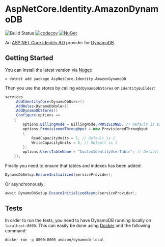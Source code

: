 # AspNetCore.Identity.AmazonDynamoDB

![Build Status](https://github.com/ganhammar/AspNetCore.Identity.AmazonDynamoDB/actions/workflows/ci.yml/badge.svg) [![codecov](https://codecov.io/gh/ganhammar/AspNetCore.Identity.AmazonDynamoDB/branch/main/graph/badge.svg?token=S4M1VCX8J6)](https://codecov.io/gh/ganhammar/AspNetCore.Identity.AmazonDynamoDB) [![NuGet](https://img.shields.io/nuget/v/AspNetCore.Identity.AmazonDynamoDB)](https://www.nuget.org/packages/AspNetCore.Identity.AmazonDynamoDB)

An [ASP.NET Core Identity 6.0](https://github.com/dotnet/aspnetcore/tree/main/src/Identity) provider for [DynamoDB](https://aws.amazon.com/dynamodb/).

## Getting Started

You can install the latest version via [Nuget](https://www.nuget.org/packages/AspNetCore.Identity.AmazonDynamoDB):

```
> dotnet add package AspNetCore.Identity.AmazonDynamoDB
```

Then you use the stores by calling `AddDynamoDbStores` on `IdentityBuilder`:

```c#
services
    .AddIdentityCore<DynamoDbUser>()
    .AddRoles<DynamoDbRole>()
    .AddDynamoDbStores()
    .Configure(options =>
    {
        options.BillingMode = BillingMode.PROVISIONED; // Default is BillingMode.PAY_PER_REQUEST
        options.ProvisionedThroughput = new ProvisionedThroughput
        {
            ReadCapacityUnits = 5, // Default is 1
            WriteCapacityUnits = 5, // Default is 1
        };
        options.UsersTableName = "CustomIdentityUserTable"; // Default is identity.users
    });
```

Finally you need to ensure that tables and indexes has been added:

```c#
DynamoDbSetup.EnsureInitialized(serviceProvider);
```

Or asynchronously:

```c#
await DynamoDbSetup.EnsureInitializedAsync(serviceProvider);
```

## Tests

In order to run the tests, you need to have DynamoDB running locally on `localhost:8000`. This can easily be done using [Docker](https://www.docker.com/) and the following command:

```
docker run -p 8000:8000 amazon/dynamodb-local
```
